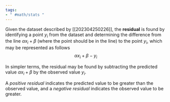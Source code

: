 ```yaml
---
tags:
- " #math/stats "
---
```


Given the dataset described by [[202304250226]], the **residual** is found by identifying a point $y_i$ from the dataset and determining the difference from the line $\alpha x_i + \beta$ (where the point should be in the line) to the point $y_i$, which may be represented as follows $$\alpha x_{i} + \beta - y_i$$ <!--SR:!2024-03-12,190,270-->

In simpler terms, the residual may be found by subtracting the predicted value $\alpha x_{i} + \beta$  by the observed value $y_i$. 

A *positive residual* indicates the predicted value to be greater than the observed value, and a *negative residual* indicates the observed value to be greater.